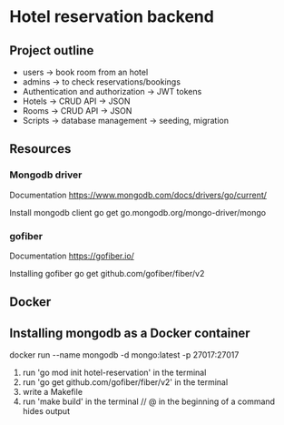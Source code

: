 # Hotel reservation backend

## Project outline
- users -> book room from an hotel
- admins -> to check reservations/bookings
- Authentication and authorization -> JWT tokens
- Hotels -> CRUD API -> JSON
- Rooms -> CRUD API -> JSON
- Scripts -> database management -> seeding, migration

## Resources
### Mongodb driver
Documentation
https://www.mongodb.com/docs/drivers/go/current/

Install mongodb client
go get go.mongodb.org/mongo-driver/mongo

### gofiber
Documentation
https://gofiber.io/

Installing gofiber
go get github.com/gofiber/fiber/v2

## Docker
## Installing mongodb as a Docker container
docker run --name mongodb -d mongo:latest -p 27017:27017

1. run 'go mod init hotel-reservation' in the terminal
2. run 'go get github.com/gofiber/fiber/v2' in the terminal
3. write a Makefile
3. run 'make build' in the terminal
// @ in the beginning of a command hides output